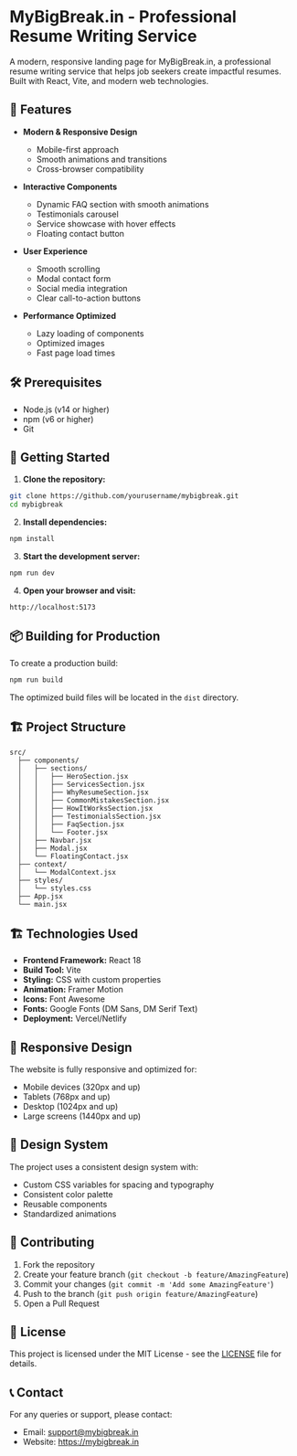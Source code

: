 # MyBigBreak.in - Professional Resume Writing Service

A modern, responsive landing page for MyBigBreak.in, a professional resume writing service that helps job seekers create impactful resumes. Built with React, Vite, and modern web technologies.

## 🚀 Features

- **Modern & Responsive Design**
  - Mobile-first approach
  - Smooth animations and transitions
  - Cross-browser compatibility

- **Interactive Components**
  - Dynamic FAQ section with smooth animations
  - Testimonials carousel
  - Service showcase with hover effects
  - Floating contact button

- **User Experience**
  - Smooth scrolling
  - Modal contact form
  - Social media integration
  - Clear call-to-action buttons

- **Performance Optimized**
  - Lazy loading of components
  - Optimized images
  - Fast page load times

## 🛠️ Prerequisites

- Node.js (v14 or higher)
- npm (v6 or higher)
- Git

## 🚀 Getting Started

1. **Clone the repository:**
```bash
git clone https://github.com/yourusername/mybigbreak.git
cd mybigbreak
```

2. **Install dependencies:**
```bash
npm install
```

3. **Start the development server:**
```bash
npm run dev
```

4. **Open your browser and visit:**
```
http://localhost:5173
```

## 📦 Building for Production

To create a production build:

```bash
npm run build
```

The optimized build files will be located in the `dist` directory.

## 🏗️ Project Structure

```
src/
  ├── components/
  │   ├── sections/
  │   │   ├── HeroSection.jsx
  │   │   ├── ServicesSection.jsx
  │   │   ├── WhyResumeSection.jsx
  │   │   ├── CommonMistakesSection.jsx
  │   │   ├── HowItWorksSection.jsx
  │   │   ├── TestimonialsSection.jsx
  │   │   ├── FaqSection.jsx
  │   │   └── Footer.jsx
  │   ├── Navbar.jsx
  │   ├── Modal.jsx
  │   └── FloatingContact.jsx
  ├── context/
  │   └── ModalContext.jsx
  ├── styles/
  │   └── styles.css
  ├── App.jsx
  └── main.jsx
```

## 🏗️ Technologies Used

- **Frontend Framework:** React 18
- **Build Tool:** Vite
- **Styling:** CSS with custom properties
- **Animation:** Framer Motion
- **Icons:** Font Awesome
- **Fonts:** Google Fonts (DM Sans, DM Serif Text)
- **Deployment:** Vercel/Netlify

## 📱 Responsive Design

The website is fully responsive and optimized for:
- Mobile devices (320px and up)
- Tablets (768px and up)
- Desktop (1024px and up)
- Large screens (1440px and up)

## 🎨 Design System

The project uses a consistent design system with:
- Custom CSS variables for spacing and typography
- Consistent color palette
- Reusable components
- Standardized animations

## 🤝 Contributing

1. Fork the repository
2. Create your feature branch (`git checkout -b feature/AmazingFeature`)
3. Commit your changes (`git commit -m 'Add some AmazingFeature'`)
4. Push to the branch (`git push origin feature/AmazingFeature`)
5. Open a Pull Request

## 📄 License

This project is licensed under the MIT License - see the [LICENSE](LICENSE) file for details.

## 📞 Contact

For any queries or support, please contact:
- Email: support@mybigbreak.in
- Website: https://mybigbreak.in
